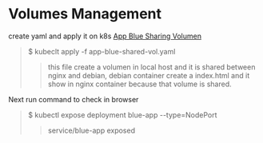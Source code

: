 # Volumes Management

create yaml and apply it on k8s [App Blue Sharing Volumen](./app-blue-shared-vol.yaml)

> $ kubeclt apply -f app-blue-shared-vol.yaml
>> this file create a volumen in local host and it is shared between nginx and debian, debian container create a index.html and it show in nginx container because that volume is shared.


Next run command to check in browser 

> $ kubectl expose deployment blue-app --type=NodePort
>> service/blue-app exposed
